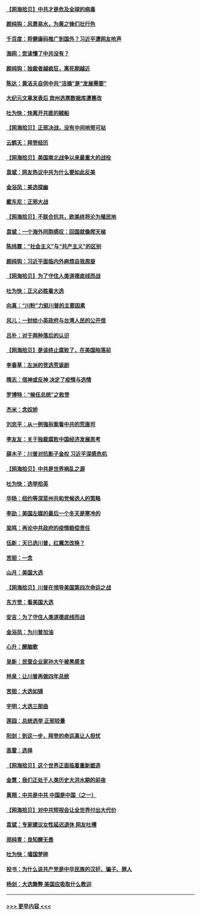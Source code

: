 #### [【网海拾贝】中共才是危及全球的病毒](../pages/nsc993/n12571204.md?t=11251051) 
#### [颜纯钩：风萧易水，为黄之锋们壮行色](../pages/nsc993/n12571487.md?t=11251051) 
#### [千百度：将健康码推广到国外？习近平遭网友呛声](../pages/nsc993/n12570808.md?t=11251051) 
#### [海网：您读懂了中共没有？](../pages/nsc993/n12570487.md?t=11251051) 
#### [颜纯钩：独裁者越疯狂，离死期越近](../pages/nsc993/n12569055.md?t=11251051) 
#### [陈达：黄洁夫自供中共“活摘”是“发展需要”](../pages/nsc993/n12568541.md?t=11251051) 
#### [大纪元文章发表后 宾州选票数据库遭篡改](../pages/nsc993/n12568105.md?t=11251051) 
#### [吐为快：快离开共匪的贼船](../pages/nsc993/n12568462.md?t=11251051) 
#### [【网海拾贝】正邪决战，没有中间地带可站](../pages/nsc993/n12568439.md?t=11251051) 
#### [云鹤天：拜登经历](../pages/nsc993/n12567294.md?t=11251051) 
#### [【网海拾贝】美国南北战争以来最重大的战役](../pages/nsc993/n12567247.md?t=11251051) 
#### [袁斌：网友热议中共为什么要如此反美](../pages/nsc993/n12567162.md?t=11251051) 
#### [金浴凤：美选探幽](../pages/nsc993/n12567147.md?t=11251051) 
#### [戴东尼：正邪大战](../pages/nsc993/n12567033.md?t=11251051) 
#### [【网海拾贝】不联合抗共，欧美终将沦为殖民地](../pages/nsc993/n12565068.md?t=11251051) 
#### [袁斌：一个海外同胞感叹：回国就像爬天梯](../pages/nsc993/n12564986.md?t=11251051) 
#### [陈纬霆：“社会主义”与“共产主义”的区别](../pages/nsc993/n12562417.md?t=11251051) 
#### [颜纯钩：习近平面临内外麻烦自我周旋](../pages/nsc993/n12563356.md?t=11251051) 
#### [【网海拾贝】为了守住人类道德底线而战](../pages/nsc993/n12562542.md?t=11251051) 
#### [吐为快：正义必胜看大选](../pages/nsc993/n12561967.md?t=11251051) 
#### [向真：“川粉”力挺川普的主要因素](../pages/nsc993/n12560774.md?t=11251051) 
#### [风儿：一封给小英政府与台湾人民的公开信](../pages/nsc993/n12560581.md?t=11251051) 
#### [吕朴：对于两种落后的认识](../pages/nsc993/n12560492.md?t=11251051) 
#### [【网海拾贝】是该终止腐败了，在美国陷落前](../pages/nsc993/n12559936.md?t=11251051) 
#### [李春草：左派的竞选荒诞剧](../pages/nsc993/n12558380.md?t=11251051) 
#### [隋志：信神或反神 决定了疫情与选情](../pages/nsc993/n12558255.md?t=11251051) 
#### [罗博特：“候任总统”之败登](../pages/nsc993/n12558189.md?t=11251051) 
#### [杰米：念奴娇](../pages/nsc993/n12558174.md?t=11251051) 
#### [刘忠平：从一例强拆案看中共的荒唐司](../pages/nsc993/n12558036.md?t=11251051) 
#### [李友友：关于独裁腐败中国经济发展思考](../pages/nsc993/n12558004.md?t=11251051) 
#### [薛木子：川普对抗影子金权 习近平深感危机](../pages/nsc993/n12557342.md?t=11251051) 
#### [【网海拾贝】中共是世界祸乱之源](../pages/nsc993/n12555353.md?t=11251051) 
#### [吐为快：选举拾英](../pages/nsc993/n12555041.md?t=11251051) 
#### [华旸：纽约等深蓝州共和党候选人的策略](../pages/nsc993/n12554309.md?t=11251051) 
#### [李劼：美国左媒的最后一个冬天是寒冷的](../pages/nsc993/n12552947.md?t=11251051) 
#### [梁鸣：再论中共政府的疫情赔偿责任](../pages/nsc993/n12553012.md?t=11251051) 
#### [伍新：天已选川普，红魔怎改换？](../pages/nsc993/n12552970.md?t=11251051) 
#### [苦胆：一念](../pages/nsc993/n12552957.md?t=11251051) 
#### [山月：美国大选](../pages/nsc993/n12552446.md?t=11251051) 
#### [【网海拾贝】川普在领导美国第四次命运之战](../pages/nsc993/n12551973.md?t=11251051) 
#### [东方觉：看美国大选](../pages/nsc993/n12551647.md?t=11251051) 
#### [安吉：为了守住人类道德底线而战](../pages/nsc993/n12551111.md?t=11251051) 
#### [金浴凤：为川普加油](../pages/nsc993/n12551085.md?t=11251051) 
#### [心升：醒脑歌](../pages/nsc993/n12550984.md?t=11251051) 
#### [吴新：民营企业家孙大午被黑感言](../pages/nsc993/n12550656.md?t=11251051) 
#### [林泉：让川普再做四年总统](../pages/nsc993/n12550640.md?t=11251051) 
#### [苦胆：大选如镜](../pages/nsc993/n12550630.md?t=11251051) 
#### [宇明：大选三部曲](../pages/nsc993/n12550603.md?t=11251051) 
#### [莲园：总统选举 正邪较量](../pages/nsc993/n12550594.md?t=11251051) 
#### [阳剑：到这一步，拜登的命运真让人担忧](../pages/nsc993/n12549093.md?t=11251051) 
#### [高雷：选择](../pages/nsc993/n12549087.md?t=11251051) 
#### [【网海拾贝】这个世界正面临着重新塑造](../pages/nsc993/n12548326.md?t=11251051) 
#### [金慧：我们正处于人类历史大洪水期的前夜](../pages/nsc993/n12547914.md?t=11251051) 
#### [黄翔：中共是中共 中国是中国（之一）](../pages/nsc993/n12547576.md?t=11251051) 
#### [【网海拾贝】对中共短视会让全世界付出大代价](../pages/nsc993/n12546043.md?t=11251051) 
#### [袁斌：专家建议女性延迟退休 网友吐槽](../pages/nsc993/n12545424.md?t=11251051) 
#### [郑纯青：良知醒无畏](../pages/nsc993/n12545394.md?t=11251051) 
#### [吐为快：墙国梦碎](../pages/nsc993/n12545309.md?t=11251051) 
#### [投书：为什么说共产党是中华民族的汉奸、骗子、罪人](../pages/nsc993/n12545089.md?t=11251051) 
#### [杨剑：大选舞弊 美国应吸取什么教训](../pages/nsc993/n12543937.md?t=11251051) 

----
#### [ >>> 更早内容 <<< ](../indexes/nsc993-earlier.md)
